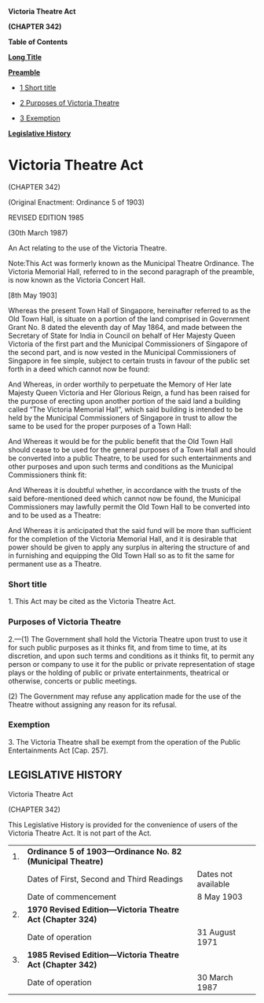 **Victoria Theatre Act**

**(CHAPTER 342)**

**Table of Contents**

[**Long Title**](#Victoria-Theatre-Act)

[**Preamble**](#Preamble)

- [1 Short title](#Short-title)

- [2 Purposes of Victoria Theatre](#Purposes-of-Victoria-Theatre)

- [3 Exemption](#Exemption)

[**Legislative History**](#Legislative-History)

# Victoria Theatre Act

(CHAPTER 342)

(Original Enactment: Ordinance 5 of 1903)

REVISED EDITION 1985

(30th March 1987)

An Act relating to the use of the Victoria Theatre.

Note:This Act was formerly known as the Municipal Theatre Ordinance. The Victoria Memorial Hall, referred to in the second paragraph of the preamble, is now known as the Victoria Concert Hall.

[8th May 1903]

Whereas the present Town Hall of Singapore, hereinafter referred to as the Old Town Hall, is situate on a portion of the land comprised in Government Grant No. 8 dated the eleventh day of May 1864, and made between the Secretary of State for India in Council on behalf of Her Majesty Queen Victoria of the first part and the Municipal Commissioners of Singapore of the second part, and is now vested in the Municipal Commissioners of Singapore in fee simple, subject to certain trusts in favour of the public set forth in a deed which cannot now be found:

And Whereas, in order worthily to perpetuate the Memory of Her late Majesty Queen Victoria and Her Glorious Reign, a fund has been raised for the purpose of erecting upon another portion of the said land a building called “The Victoria Memorial Hall”, which said building is intended to be held by the Municipal Commissioners of Singapore in trust to allow the same to be used for the proper purposes of a Town Hall:

And Whereas it would be for the public benefit that the Old Town Hall should cease to be used for the general purposes of a Town Hall and should be converted into a public Theatre, to be used for such entertainments and other purposes and upon such terms and conditions as the Municipal Commissioners think fit:

And Whereas it is doubtful whether, in accordance with the trusts of the said before-mentioned deed which cannot now be found, the Municipal Commissioners may lawfully permit the Old Town Hall to be converted into and to be used as a Theatre:

And Whereas it is anticipated that the said fund will be more than sufficient for the completion of the Victoria Memorial Hall, and it is desirable that power should be given to apply any surplus in altering the structure of and in furnishing and equipping the Old Town Hall so as to fit the same for permanent use as a Theatre.

### Short title

1\. This Act may be cited as the Victoria Theatre Act.

### Purposes of Victoria Theatre

2\.—(1) The Government shall hold the Victoria Theatre upon trust to use it for such public purposes as it thinks fit, and from time to time, at its discretion, and upon such terms and conditions as it thinks fit, to permit any person or company to use it for the public or private representation of stage plays or the holding of public or private entertainments, theatrical or otherwise, concerts or public meetings.

(2) The Government may refuse any application made for the use of the Theatre without assigning any reason for its refusal.

### Exemption

3\. The Victoria Theatre shall be exempt from the operation of the Public Entertainments Act [Cap. 257].

## LEGISLATIVE HISTORY

Victoria Theatre Act

(CHAPTER 342)

This Legislative History is provided for the convenience of users of the Victoria Theatre Act. It is not part of the Act.

||||
|:-|:-|:-|
|1.|**Ordinance 5 of 1903—Ordinance No. 82 (Municipal Theatre)**|
||Dates of First, Second and Third Readings|Dates not available|
||Date of commencement|8 May 1903|
|2.|**1970 Revised Edition—Victoria Theatre Act (Chapter 324)**|
||Date of operation|31 August 1971|
|3.|**1985 Revised Edition—Victoria Theatre Act (Chapter 342)**|
||Date of operation|30 March 1987|
